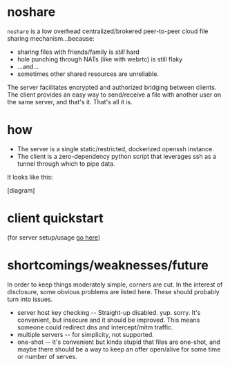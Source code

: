# noshare

`noshare` is a low overhead centralized/brokered peer-to-peer cloud file sharing
mechanism...because:

* sharing files with friends/family is _still_ hard
* hole punching through NATs (like with webrtc) is still flaky
* ...and...
* sometimes other shared resources are unreliable.

The server facilitates encrypted and authorized bridging between clients.
The client provides an easy way to send/receive a file with another
user on the same server, and that's it. That's all it is.

# how

* The server is a single static/restricted, dockerized openssh instance.
* The client is a zero-dependency python script that leverages ssh as a tunnel
  through which to pipe data.

It looks like this:

[diagram]

# client quickstart

(for server setup/usage [go here](server/README.md))


# shortcomings/weaknesses/future

In order to keep things moderately simple, corners are cut. In the interest
of disclosure, some obvious problems are listed here. These should probably
turn into issues.

* server host key checking -- Straight-up disabled. yup. sorry. It's convenient,
  but insecure and it should be improved. This means someone could redirect dns
  and intercept/mitm traffic.
* multiple servers -- for simplicity, not supported.
* one-shot -- it's convenient but kinda stupid that files are one-shot, and
  maybe there should be a way to keep an offer open/alive for some time or number
  of serves.
